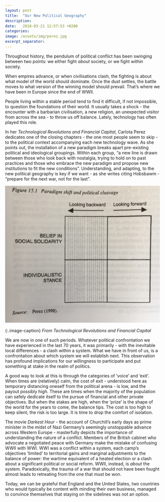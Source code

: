 ```yaml
---
layout: post
title:  "Our New Political Geography"
description:
date:   2018-03-21 12:57:53 +0200
categories:
image: /assets/img/perez.jpg
excerpt_separator: 
---
```

Throughout history, the pendulum of political conflict has been swinging between two points: we either fight _about_ society, or we fight _within_ society. 
  
When empires advance, or when civilisations clash, the fighting is about what model of the world should dominate. Once the dust settles, the battle moves to what version of the winning model should prevail. That’s where we have been in Europe since the end of  WWII. 

People living within a stable period tend to find it difficult, if not impossible, to question the foundations of their world. It usually takes a shock - the encounter with a barbarian civilisation, a new religion, an unexpected visitor from across the sea - to throw us off balance. Lately, technology has often played this role. 

In her _Technological Revolutions and Financial Capital_, Carlota Perez dedicates one of the closing chapters - the one most people seem to skip - to the political context accompanying each new technology wave. As she points out, the installation of a new paradigm breaks apart pre-existing political and ideological groupings. Within each group, “a new line is drawn between those who look back with nostalgia, trying to hold on to past practices and those who embrace the new paradigm and propose new institutions to fit the new conditions”. Understanding, and adapting, to the new political geography is key if we want - as she writes citing Hobsbawm - “prepare for the next war, not for the last”. 

![From _Technological Revolutions and Financial Capital_](/assets/img/perez.jpg "Paradigm shift and political cleavage")

{:.image-caption}
*From Technological Revolutions and Financial Capital*

We are now in one of such periods. Whatever political confrontation we have experienced in the last 70 years, it was primarily - with the inevitable local differences - a clash within a system. What we have in front of us, is a confrontation about which system we will establish next. This observation has profound implications for our willingness to participate and put something at stake in the realm of politics. 

A good way to look at this is through the categories of ‘voice’ and ‘exit’. When times are (relatively) calm, the cost of exit - understood here as temporary distancing oneself from the political arena - is low, and the payout possibly high. These are times when the majority of the population can safely dedicate itself to the pursue of financial and other private objectives. But when the stakes are high, when the ‘prize’ is the shape of the world for the years to come, the balance tips. The cost is too high to keep silent; the risk is too large. It is time to drop the comfort of isolation. 

The movie _Darkest Hour_ - the account of Churchill’s early days as prime minister in the midst of Nazi Germany’s seemingly unstoppable advance across Western Europe - masterfully depicts the importance of understanding the nature of a conflict. Members of the British cabinet who advocate a negotiated peace with Germany make the mistake of confusing WWII with WWI. WWI was a conflict within a system, each camp’s objectives ‘limited’ to territorial gains and marginal adjustments to the balance of power: the wartime equivalent of a heated election or a clash about a significant political or social reform. WWII, instead, is _about_ the system. Paradoxically, the trauma of a war that should not have been fought almost leads to retreating from the one that must be won. 

Today, we can be grateful that England and the United States, two countries who would typically be content with minding their own business, managed to convince themselves that staying on the sidelines was not an option.  




